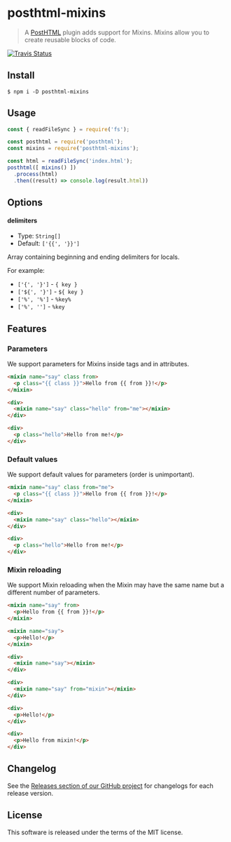 # posthtml-mixins

> A [PostHTML](https://github.com/posthtml/posthtml) plugin adds support for Mixins. Mixins allow you to create reusable blocks of code.

[![Travis Status](https://travis-ci.org/mrmlnc/posthtml-mixins.svg?branch=master)](https://travis-ci.org/mrmlnc/posthtml-mixins)

## Install

```
$ npm i -D posthtml-mixins
```

## Usage

```js
const { readFileSync } = require('fs');

const posthtml = require('posthtml');
const mixins = require('posthtml-mixins');

const html = readFileSync('index.html');
posthtml([ mixins() ])
  .process(html)
  .then((result) => console.log(result.html))
```

## Options

#### delimiters

  * Type: `String[]`
  * Default: `['{{', '}}']`

Array containing beginning and ending delimiters for locals.

For example:

  * `['{', '}']` - `{ key }`
  * `['${', '}']` - `${ key }`
  * `['%', '%']` - `%key%`
  * `['%', '']` - `%key`

## Features

### Parameters

We support parameters for Mixins inside tags and in attributes.

```html
<mixin name="say" class from>
  <p class="{{ class }}">Hello from {{ from }}!</p>
</mixin>

<div>
  <mixin name="say" class="hello" from="me"></mixin>
</div>
```

```html
<div>
  <p class="hello">Hello from me!</p>
</div>
```

### Default values

We support default values for parameters (order is unimportant).

```html
<mixin name="say" class from="me">
  <p class="{{ class }}">Hello from {{ from }}!</p>
</mixin>

<div>
  <mixin name="say" class="hello"></mixin>
</div>
```

```html
<div>
  <p class="hello">Hello from me!</p>
</div>
```

### Mixin reloading

We support Mixin reloading when the Mixin may have the same name but a different number of parameters.

```html
<mixin name="say" from>
  <p>Hello from {{ from }}!</p>
</mixin>

<mixin name="say">
  <p>Hello!</p>
</mixin>

<div>
  <mixin name="say"></mixin>
</div>

<div>
  <mixin name="say" from="mixin"></mixin>
</div>
```

```html
<div>
  <p>Hello!</p>
</div>

<div>
  <p>Hello from mixin!</p>
</div>
```

## Changelog

See the [Releases section of our GitHub project](https://github.com/mrmlnc/posthtml-mixins/releases) for changelogs for each release version.

## License

This software is released under the terms of the MIT license.
